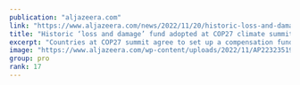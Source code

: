```yaml
---
publication: "aljazeera.com"
link: "https://www.aljazeera.com/news/2022/11/20/historic-loss-and-damage-fund-adopted-at-cop27-climate-talks"
title: "Historic ‘loss and damage’ fund adopted at COP27 climate summit"
excerpt: "Countries at COP27 summit agree to set up a compensation fund for poor nations suffering the impact of climate change."
image: "https://www.aljazeera.com/wp-content/uploads/2022/11/AP22323519172738.jpg?resize=1920%2C1440"
group: pro
rank: 17
---
```


